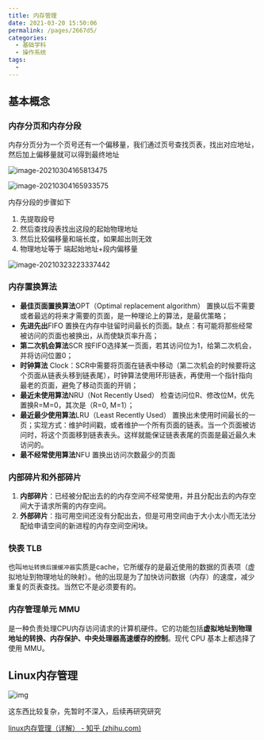```yaml
---
title: 内存管理
date: 2021-03-20 15:50:06
permalink: /pages/2667d5/
categories:
  - 基础学科
  - 操作系统
tags:
  - 
---
```




## 基本概念

### 内存分页和内存分段

内存分页分为一个页号还有一个偏移量，我们通过页号查找页表，找出对应地址，然后加上偏移量就可以得到最终地址

![image-20210304165813475](https://img.xiaoyou66.com/2021/03/23/29f1ff4a1ccca.png)

![image-20210304165933575](https://img.xiaoyou66.com/2021/03/23/b954d7500b353.png)

内存分段的步骤如下

1. 先提取段号
2. 然后查找段表找出这段的起始物理地址
3. 然后比较偏移量和端长度，如果超出则无效
4. 物理地址等于 端起始地址+段内偏移量

![image-20210323223337442](https://img.xiaoyou66.com/2021/03/23/02d1cc9ed2602.png)

### 内存置换算法

- **最佳页面置换算法**OPT（Optimal replacement algorithm） 置换以后不需要或者最远的将来才需要的页面，是一种理论上的算法，是最优策略；
- **先进先出**FIFO 置换在内存中驻留时间最长的页面。缺点：有可能将那些经常被访问的页面也被换出，从而使缺页率升高；
- **第二次机会算法**SCR 按FIFO选择某一页面，若其访问位为1，给第二次机会，并将访问位置0；
- **时钟算法** Clock：SCR中需要将页面在链表中移动（第二次机会的时候要将这个页面从链表头移到链表尾），时钟算法使用环形链表，再使用一个指针指向最老的页面，避免了移动页面的开销；
- **最近未使用算法**NRU（Not Recently Used） 检查访问位R、修改位M，优先置换R=M=0，其次是（R=0, M=1）；
- **最近最少使用算法**LRU（Least Recently Used） 置换出未使用时间最长的一页；实现方式：维护时间戳，或者维护一个所有页面的链表。当一个页面被访问时，将这个页面移到链表表头。这样就能保证链表表尾的页面是最近最久未访问的。
- **最不经常使用算法**NFU 置换出访问次数最少的页面

### 内部碎片和外部碎片

1. **内部碎片**：已经被分配出去的的内存空间不经常使用，并且分配出去的内存空间大于请求所需的内存空间。
2. **外部碎片**：指可用空间还没有分配出去，但是可用空间由于大小太小而无法分配给申请空间的新进程的内存空间空闲块。

### 快表 TLB

也叫`地址转换后援缓冲器`实质是cache，它所缓存的是最近使用的数据的页表项（虚拟地址到物理地址的映射）。他的出现是为了加快访问数据（内存）的速度，减少重复的页表查找。当然它不是必须要有的。

### 内存管理单元 MMU

是一种负责处理CPU内存访问请求的计算机硬件。它的功能包括**虚拟地址到物理地址的转换、内存保护、中央处理器高速缓存的控制**。现代 CPU 基本上都选择了使用 MMU。





## Linux内存管理

![img](https://img.xiaoyou66.com/2021/04/11/963ced689e508.jpg)



这东西比较复杂，先暂时不深入，后续再研究研究

[linux内存管理（详解） - 知乎 (zhihu.com)](https://zhuanlan.zhihu.com/p/149581303)





